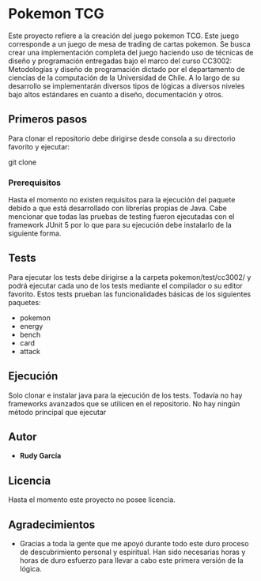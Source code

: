 # Pokemon TCG
Este proyecto refiere a la creación del juego pokemon TCG. Este juego corresponde a un juego de mesa de trading de cartas pokemon. Se busca crear una implementación completa del juego haciendo uso de técnicas de diseño y programación entregadas bajo el marco del curso CC3002: Metodologías y diseño de programación dictado por el departamento de ciencias de la computación de la Universidad de Chile. A lo largo de su desarrollo se implementarán diversos tipos de lógicas a diversos niveles bajo altos estándares en cuanto a diseño, documentación y otros. 

## Primeros pasos

Para clonar el repositorio debe dirigirse desde consola a su directorio favorito y ejecutar:

git clone 

### Prerequisitos

Hasta el momento no existen requisitos para la ejecución del paquete debido a que está desarrollado con librerías propias de Java. Cabe mencionar que todas las pruebas de testing fueron ejecutadas con el framework JUnit 5 por lo que para su ejecución debe instalarlo de la siguiente forma.

## Tests

Para ejecutar los tests debe dirigirse a la carpeta pokemon/test/cc3002/ y podrá ejecutar cada uno de los tests mediante el compilador o su editor favorito. Estos tests prueban las funcionalidades básicas de los siguientes paquetes:

- pokemon
- energy
- bench
- card
- attack

## Ejecución

Solo clonar e instalar java para la ejecución de los tests. Todavía no hay frameworks avanzados que se utilicen en el repositorio. No hay ningún método principal que ejecutar

## Autor

* **Rudy García** 

## Licencia

Hasta el momento este proyecto no posee licencia. 

## Agradecimientos

* Gracias a toda la gente que me apoyó durante todo este duro proceso de descubrimiento personal y espiritual. Han sido necesarias horas y horas de duro esfuerzo para llevar a cabo este primera versión de la lógica.
